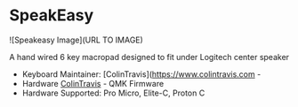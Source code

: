 # SpeakEasy

![Speakeasy Image](URL TO IMAGE)

A hand wired 6 key macropad designed to fit under Logitech center speaker

* Keyboard Maintainer: [ColinTravis](https://www.colintravis.com - 
* Hardware [ColinTravis](https://github.com/colintravis) - QMK Firmware
* Hardware Supported: Pro Micro, Elite-C, Proton C
